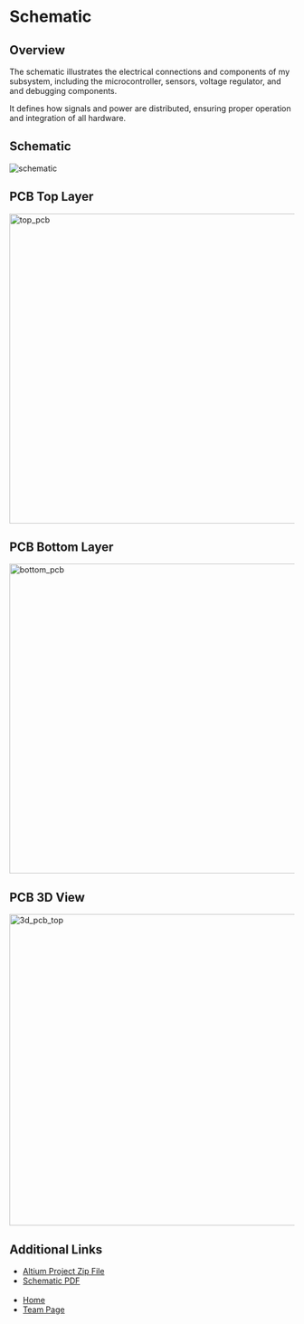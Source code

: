 # Schematic
## Overview

The schematic illustrates the electrical connections and components of my subsystem, 
including the microcontroller, sensors, voltage regulator, and and debugging components. 

It defines how signals and power are distributed, ensuring proper operation and 
integration of all hardware. 

## Schematic
![schematic](https://github.com/user-attachments/assets/f99bc89f-4a74-4043-bd7c-da7d3043d4cf)

## PCB Top Layer
<img width="548" alt="top_pcb" src="https://github.com/user-attachments/assets/3b97d5df-dba3-4d25-bcd7-1ae6f64a5ea8" />

## PCB Bottom Layer
<img width="548" alt="bottom_pcb" src="https://github.com/user-attachments/assets/e360e623-efd1-489b-94ce-e66cfdb09660" />

## PCB 3D View
<img width="551" alt="3d_pcb_top" src="https://github.com/user-attachments/assets/219c89c0-2678-4348-9a92-8da911ca9e9a" />


<h2>Additional Links</h2>
<ul>
    <li><a href="https://github.com/user-attachments/files/20047940/altium_distance_sensor.zip">Altium Project Zip File</a></li>
    <li><a href="https://github.com/user-attachments/files/20047904/JAS_SCHEMATIC_ESP32.pdf">Schematic PDF</a></li> <br>
    <li><a href="https://juliasmith141414.github.io/">Home</a></li>
    <li><a href="https://egr314-2025-s-301.github.io/main-page/">Team Page</a></li>
</ul>
